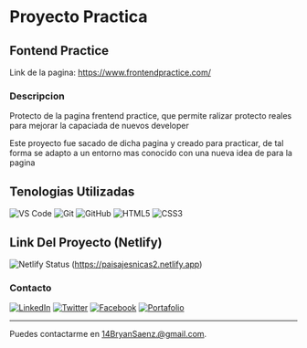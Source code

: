 <h1>Proyecto Practica</h1>

<h2>Fontend Practice</h2>

Link de la pagina:
https://www.frontendpractice.com/

<h3>Descripcion</h3>
<p>Protecto de la pagina frentend practice, que permite ralizar protecto reales para mejorar la capaciada de nuevos developer</p>
<p>Este proyecto fue sacado de dicha pagina y creado para practicar, de tal forma se adapto a un entorno mas conocido con una nueva idea de para la pagina</p>

<h2>Tenologias Utilizadas</h2>

![VS Code](https://img.shields.io/badge/VS%20Code-007ACC?style=for-the-badge&logo=visual-studio-code&logoColor=white)
![Git](https://img.shields.io/badge/Git-F05032?style=for-the-badge&logo=git&logoColor=white)
![GitHub](https://img.shields.io/badge/GitHub-181717?style=for-the-badge&logo=github&logoColor=white)
![HTML5](https://img.shields.io/badge/HTML5-E34F26?style=for-the-badge&logo=html5&logoColor=white)
![CSS3](https://img.shields.io/badge/CSS3-1572B6?style=for-the-badge&logo=css3&logoColor=white)

<h2>Link Del Proyecto (Netlify)</h2>

![Netlify Status](https://api.netlify.com/api/v1/badges/13d3d46a-24fd-477c-affd-a09a21f6a07d/deploy-status)
(https://paisajesnicas2.netlify.app)

<h3>Contacto</h3>

[![LinkedIn](https://img.shields.io/badge/LinkedIn-0077B5?style=for-the-badge&logo=linkedin&logoColor=white)](https://www.linkedin.com/in/14bryansaenz/)
[![Twitter](https://img.shields.io/badge/Twitter-1DA1F2?style=for-the-badge&logo=twitter&logoColor=white)](https://twitter.com/14bryansaenz)
[![Facebook](https://img.shields.io/badge/Facebook-1877F2?style=for-the-badge&logo=facebook&logoColor=white)](https://www.facebook.com/14BryanSaenz)
[![Portafolio](https://img.shields.io/badge/Portafolio-000000?style=for-the-badge&logo=google-chrome&logoColor=white)](https://Bryan14saenz)

---

Puedes contactarme en 14BryanSaenz.@gmail.com.
